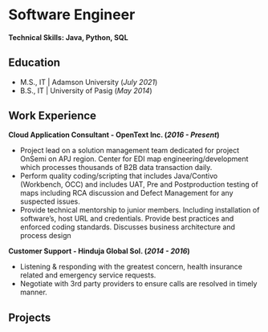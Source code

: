 # Software Engineer

#### Technical Skills: Java, Python, SQL

## Education							       		
- M.S., IT | Adamson University (_July 2021_)	 			        		
- B.S., IT | University of Pasig (_May 2014_)

## Work Experience
**Cloud Application Consultant - OpenText Inc. (_2016 - Present_)**
- Project lead on a solution management team dedicated for project OnSemi on APJ region. Center for EDI map engineering/development which processes thousands of B2B data transaction daily.
- Perform quality coding/scripting that includes Java/Contivo (Workbench, OCC) and includes UAT, Pre and Postproduction testing of maps including RCA discussion and Defect Management for any suspected issues.
- Provide technical mentorship to junior members. Including installation of software’s, host URL and credentials. Provide best practices and enforced coding standards. Discusses business architecture and process design

**Customer Support - Hinduja Global Sol. (_2014 - 2016_)**
- Listening & responding with the greatest concern, health insurance related and emergency service requests.
- Negotiate with 3rd party providers to ensure calls are resolved in timely manner.

## Projects
### 
